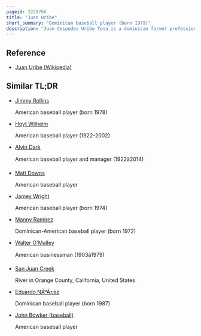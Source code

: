 ```yaml
---
pageid: 2229766
title: "Juan Uribe"
short_summary: "Dominican baseball player (born 1979)"
description: "Juan Cespedes Uribe Tena is a dominican former professional Baseball Infielder. During his major League Baseball Career he played shortstop third Base and second Base for the Cleveland indians chicago white Sox San francisco Giants los Angeles Dodgers atlanta Braves and Colorado Rock. He bats and throws right-handed."
---
```


## Reference

- [Juan Uribe (Wikipedia)](https://en.wikipedia.org/?curid=2229766)

## Similar TL;DR

- [Jimmy Rollins](/tldr/en/jimmy-rollins)

  American baseball player (born 1978)

- [Hoyt Wilhelm](/tldr/en/hoyt-wilhelm)

  American baseball player (1922-2002)

- [Alvin Dark](/tldr/en/alvin-dark)

  American baseball player and manager (1922â2014)

- [Matt Downs](/tldr/en/matt-downs)

  American baseball player

- [Jamey Wright](/tldr/en/jamey-wright)

  American baseball player (born 1974)

- [Manny Ramirez](/tldr/en/manny-ramirez)

  Dominican-American baseball player (born 1972)

- [Walter O'Malley](/tldr/en/walter-omalley)

  American businessman (1903â1979)

- [San Juan Creek](/tldr/en/san-juan-creek)

  River in Orange County, California, United States

- [Eduardo NÃºÃ±ez](/tldr/en/eduardo-nunez)

  Dominican baseball player (born 1987)

- [John Bowker (baseball)](/tldr/en/john-bowker-baseball)

  American baseball player
